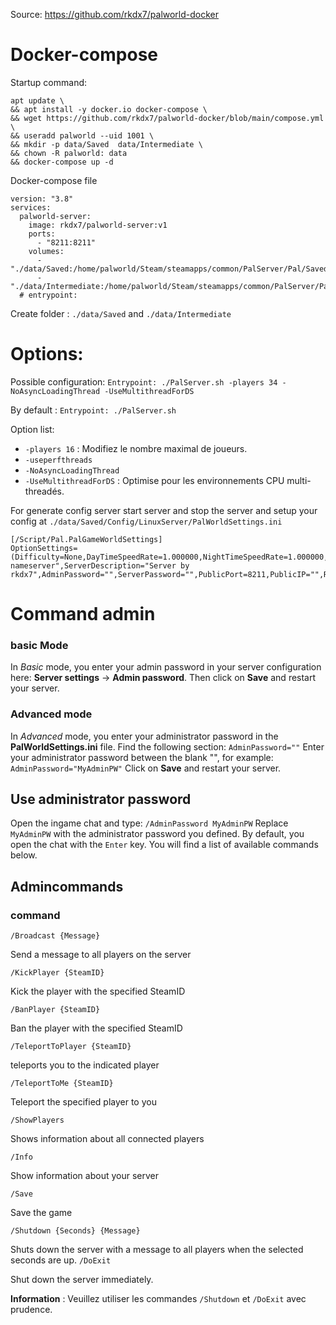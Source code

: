 Source: https://github.com/rkdx7/palworld-docker  

# Docker-compose

Startup command: 
```
apt update \
&& apt install -y docker.io docker-compose \
&& wget https://github.com/rkdx7/palworld-docker/blob/main/compose.yml \
&& useradd palworld --uid 1001 \
&& mkdir -p data/Saved  data/Intermediate \
&& chown -R palworld: data
&& docker-compose up -d
```

Docker-compose file
```
version: "3.8"  
services:  
  palworld-server:  
    image: rkdx7/palworld-server:v1  
    ports:    
      - "8211:8211"  
    volumes:  
      - "./data/Saved:/home/palworld/Steam/steamapps/common/PalServer/Pal/Saved"  
      - "./data/Intermediate:/home/palworld/Steam/steamapps/common/PalServer/Pal/Intermediate"  
  # entrypoint:  
```
Create folder : `./data/Saved` and `./data/Intermediate`
# Options: 

Possible configuration:
`Entrypoint: ./PalServer.sh -players 34 -NoAsyncLoadingThread -UseMultithreadForDS`

By default :
`Entrypoint: ./PalServer.sh`

Option list:
-   `-players 16`  : Modifiez le nombre maximal de joueurs.
-   `-useperfthreads` 
-   `-NoAsyncLoadingThread` 
-   `-UseMultithreadForDS`  : Optimise pour les environnements CPU multi-threadés.

For generate config server start server and stop the server and setup your config at `./data/Saved/Config/LinuxServer/PalWorldSettings.ini` 
```
[/Script/Pal.PalGameWorldSettings]
OptionSettings=(Difficulty=None,DayTimeSpeedRate=1.000000,NightTimeSpeedRate=1.000000,ExpRate=1.000000,PalCaptureRate=1.000000,PalSpawnNumRate=1.000000,PalDamageRateAttack=1.000000,PalDamageRateDefense=1.000000,PlayerDamageRateAttack=1.000000,PlayerDamageRateDefense=1.000000,PlayerStomachDecreaceRate=1.000000,PlayerStaminaDecreaceRate=1.000000,PlayerAutoHPRegeneRate=1.000000,PlayerAutoHpRegeneRateInSleep=1.000000,PalStomachDecreaceRate=1.000000,PalStaminaDecreaceRate=1.000000,PalAutoHPRegeneRate=1.000000,PalAutoHpRegeneRateInSleep=1.000000,BuildObjectDamageRate=1.000000,BuildObjectDeteriorationDamageRate=1.000000,CollectionDropRate=1.000000,CollectionObjectHpRate=1.000000,CollectionObjectRespawnSpeedRate=1.000000,EnemyDropItemRate=1.000000,DeathPenalty=All,bEnablePlayerToPlayerDamage=True,bEnableFriendlyFire=False,bEnableInvaderEnemy=True,bActiveUNKO=False,bEnableAimAssistPad=True,bEnableAimAssistKeyboard=False,DropItemMaxNum=3000,DropItemMaxNum_UNKO=100,BaseCampMaxNum=128,BaseCampWorkerMaxNum=15,DropItemAliveMaxHours=1.000000,bAutoResetGuildNoOnlinePlayers=False,AutoResetGuildTimeNoOnlinePlayers=72.000000,GuildPlayerMaxNum=20,PalEggDefaultHatchingTime=72.000000,WorkSpeedRate=1.000000,bIsMultiplay=True,bIsPvP=True,bCanPickupOtherGuildDeathPenaltyDrop=False,bEnableNonLoginPenalty=True,bEnableFastTravel=True,bIsStartLocationSelectByMap=True,bExistPlayerAfterLogout=False,bEnableDefenseOtherGuildPlayer=False,CoopPlayerMaxNum=4,ServerPlayerMaxNum=32,ServerName="rkdx7-nameserver",ServerDescription="Server by rkdx7",AdminPassword="",ServerPassword="",PublicPort=8211,PublicIP="",RCONEnabled=False,RCONPort=25575,Region="",bUseAuth=True,BanListURL="https://api.palworldgame.com/api/banlist.txt")
```

# Command admin
### basic Mode

In _Basic_ mode, you enter your admin password in your server configuration here:
**Server settings** -> **Admin password**.
Then click on **Save** and restart your server.

###  Advanced mode

In _Advanced_ mode, you enter your administrator password in the **PalWorldSettings.ini** file.  Find the following section:  `AdminPassword=""`  Enter your administrator password between the blank "", for example:  `AdminPassword="MyAdminPW"`  Click on **Save** and restart your server.

## Use administrator password

Open the ingame chat and type:
`/AdminPassword MyAdminPW`
Replace `MyAdminPW` with the administrator password you defined.
By default, you open the chat with the `Enter` key.
You will find a list of available commands below.

## Admincommands

### command

`/Broadcast {Message}`

Send a message to all players on the server

`/KickPlayer {SteamID}`

Kick the player with the specified SteamID

`/BanPlayer {SteamID}`

Ban the player with the specified SteamID

`/TeleportToPlayer {SteamID}`

teleports you to the indicated player

`/TeleportToMe {SteamID}`

Teleport the specified player to you

`/ShowPlayers`

Shows information about all connected players

`/Info`

Show information about your server

`/Save`

Save the game

`/Shutdown {Seconds} {Message}`

Shuts down the server with a message to all players when the selected seconds are up.
`/DoExit`

Shut down the server immediately.

**Information**  : Veuillez utiliser les commandes  `/Shutdown`  et  `/DoExit`  avec prudence.
